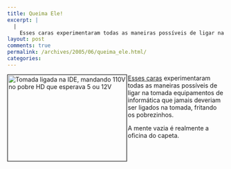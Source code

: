 ```yaml
---
title: Queima Ele!
excerpt: |
  |
    Esses caras experimentaram todas as maneiras possíveis de ligar na tomada equipamentos de informática que jamais deveriam ser ligados na tomada, fritando os pobrezinhos. A mente vazia é realmente a oficina do capeta....
layout: post
comments: true
permalink: /archives/2005/06/queima_ele.html/
categories:
---
```

<img title="Tomada ligada na IDE, mandando 110V no pobre HD que esperava 5 ou 12V" src="//chester.me/archives/img/idekiller.jpg" width="275" height="200" align="left" border="1" style="margin-right:2px" />[Esses caras][1] experimentaram todas as maneiras possíveis de ligar na tomada equipamentos de informática que jamais deveriam ser ligados na tomada, fritando os pobrezinhos.

A mente vazia é realmente a oficina do capeta.

 [1]: http://www.fiftythree.org/etherkiller/
